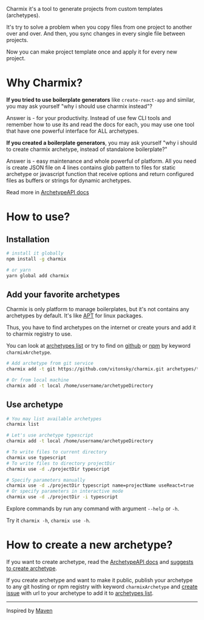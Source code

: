 Charmix it's a tool to generate projects from custom templates (archetypes).

It's try to solve a problem when you copy files from one project to another over and over. And then, you sync changes in every single file between projects.

Now you can make project template once and apply it for every new project.

# Why Charmix?

**If you tried to use boilerplate generators** like `create-react-app` and similar, you may ask yourself "why i should use charmix instead"?

Answer is - for your productivity. Instead of use few CLI tools and remember how to use its and read the docs for each, you may use one tool that have one powerful interface for ALL archetypes.

**If you created a boilerplate generators**, you may ask yourself "why i should to create charmix archetype, instead of standalone boilerplate?"

Answer is - easy maintenance and whole powerful of platform. All you need is create JSON file on 4 lines contains glob pattern to files for static archetype or javascript function that receive options and return configured files as buffers or strings for dynamic archetypes.

Read more in [ArchetypeAPI docs](./docs/ArchetypeAPI.md)

# How to use?

## Installation

```sh
# install it globally
npm install -g charmix

# or yarn
yarn global add charmix
```

## Add your favorite archetypes

Charmix is only platform to manage boilerplates, but it's not contains any archetypes by default. It's like [APT](<https://en.wikipedia.org/wiki/APT_(software)>) for linux packages.

Thus, you have to find archetypes on the internet or create yours and add it to charmix registry to use.

You can look at [archetypes list][archetypeslist] or try to find on [github](https://github.com/topics/charmixarchetype) or [npm](https://www.npmjs.com/search?q=%23charmixarchetype) by keyword `charmixArchetype`.

```sh
# Add archetype from git service
charmix add -t git https://github.com/vitonsky/charmix.git archetypes/typescript

# Or from local machine
charmix add -t local /home/username/archetypeDirectory
```

## Use archetype

```sh
# You may list available archetypes
charmix list

# Let's use archetype typescript
charmix add -t local /home/username/archetypeDirectory

# To write files to current directory
charmix use typescript
# To write files to directory projectDir
charmix use -d ./projectDir typescript

# Specify parameters manually
charmix use -d ./projectDir typescript name=projectName useReact=true
# Or specify parameters in interactive mode
charmix use -d ./projectDir -i typescript
```

Explore commands by run any command with argument `--help` or `-h`.

Try it `charmix -h`, `charmix use -h`.

# How to create a new archetype?

If you want to create archetype, read the [ArchetypeAPI docs](./docs/ArchetypeAPI.md) and [suggests to create archetype](./docs/CreateArchetype.md).

If you create archetype and want to make it public, publish your archetype to any git hosting or npm registry with keyword `charmixArchetype` and [create issue](https://github.com/vitonsky/charmix/issues/new) with url to your archetype to add it to [archetypes list][archetypeslist].

---

Inspired by [Maven](https://maven.apache.org/archetype/index.html)

[archetypeslist]: ./docs/Archetypes.md
